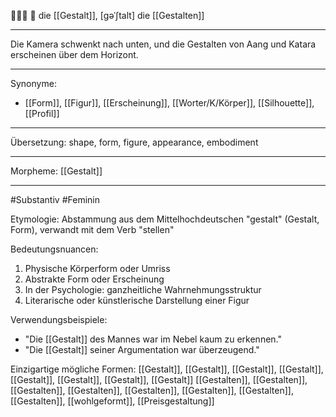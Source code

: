 🧑‍🤝‍🧑 🔴 die [[Gestalt]], [ɡəˈʃtalt]
die [[Gestalten]]

---
Die Kamera schwenkt nach unten, und die Gestalten von Aang und Katara erscheinen über dem Horizont.

---
Synonyme:
- [[Form]], [[Figur]], [[Erscheinung]], [[Worter/K/Körper]], [[Silhouette]], [[Profil]]

---
Übersetzung: shape, form, figure, appearance, embodiment

---
Morpheme:
[[Gestalt]]

---
#Substantiv #Feminin

Etymologie: 
Abstammung aus dem Mittelhochdeutschen "gestalt" (Gestalt, Form), verwandt mit dem Verb "stellen"

Bedeutungsnuancen:
1. Physische Körperform oder Umriss
2. Abstrakte Form oder Erscheinung
3. In der Psychologie: ganzheitliche Wahrnehmungsstruktur
4. Literarische oder künstlerische Darstellung einer Figur

Verwendungsbeispiele:
- "Die [[Gestalt]] des Mannes war im Nebel kaum zu erkennen."
- "Die [[Gestalt]] seiner Argumentation war überzeugend."

Einzigartige mögliche Formen: 
[[Gestalt]], [[Gestalt]], [[Gestalt]], [[Gestalt]], [[Gestalt]], [[Gestalt]], [[Gestalt]], [[Gestalt]]
[[Gestalten]], [[Gestalten]], [[Gestalten]], [[Gestalten]], [[Gestalten]], [[Gestalten]], [[Gestalten]], [[Gestalten]], [[wohlgeformt]], [[Preisgestaltung]]